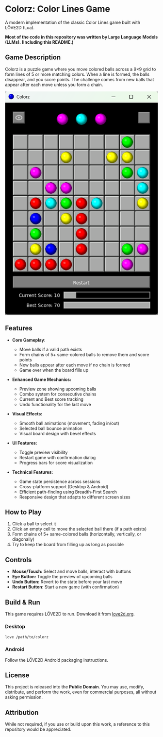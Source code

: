 # Colorz: Color Lines Game

A modern implementation of the classic Color Lines game built with LÖVE2D (Lua).

**Most of the code in this repository was written by Large Language Models (LLMs). (Including this README.)**

## Game Description

Colorz is a puzzle game where you move colored balls across a 9×9 grid to form lines of 5 or more matching colors. When a line is formed, the balls disappear, and you score points. The challenge comes from new balls that appear after each move unless you form a chain.

![Colorz Screenshot on Windows 11](screenshot.png)

## Features

- **Core Gameplay:**
  - Move balls if a valid path exists
  - Form chains of 5+ same-colored balls to remove them and score points
  - New balls appear after each move if no chain is formed
  - Game over when the board fills up
  
- **Enhanced Game Mechanics:**
  - Preview zone showing upcoming balls
  - Combo system for consecutive chains
  - Current and Best score tracking
  - Undo functionality for the last move

- **Visual Effects:**
  - Smooth ball animations (movement, fading in/out)
  - Selected ball bounce animation
  - Visual board design with bevel effects

- **UI Features:**
  - Toggle preview visibility
  - Restart game with confirmation dialog
  - Progress bars for score visualization

- **Technical Features:**
  - Game state persistence across sessions
  - Cross-platform support (Desktop & Android)
  - Efficient path-finding using Breadth-First Search
  - Responsive design that adapts to different screen sizes

## How to Play

1. Click a ball to select it
2. Click an empty cell to move the selected ball there (if a path exists)
3. Form chains of 5+ same-colored balls (horizontally, vertically, or diagonally)
4. Try to keep the board from filling up as long as possible

## Controls

- **Mouse/Touch:** Select and move balls, interact with buttons
- **Eye Button:** Toggle the preview of upcoming balls
- **Undo Button:** Revert to the state before your last move
- **Restart Button:** Start a new game (with confirmation)

## Build & Run

This game requires LÖVE2D to run. Download it from [love2d.org](https://love2d.org/).

### Desktop

```
love /path/to/colorz
```

### Android

Follow the LÖVE2D Android packaging instructions.

## License

This project is released into the **Public Domain**. You may use, modify, distribute, and perform the work, even for commercial purposes, all without asking permission.

## Attribution

While not required, if you use or build upon this work, a reference to this repository would be appreciated. 
